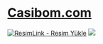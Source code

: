 #  <a href="https://tinyurl.com/casili12312312s">Casibom.com</a>

<meta charset="UTF-8">
    <meta name="viewport" content="width=device-width, initial-scale=1.0">
</head>
<body>

<a href="https://tinyurl.com/casili12312312s" title="ResimLink - Resim Yükle"><img src="https://r.resimlink.com/QgoSPH.jpg" title="ResimLink - Resim Yükle" alt="ResimLink - Resim Yükle"></a>
<a href="https://tinyurl.com/casili12312312s">
    <img src="https://r.resimlink.com/QgoSPH.jpg" />
</a>
</a>
